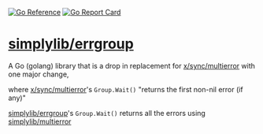 [![Go Reference](https://pkg.go.dev/badge/github.com/simplylib/errgroup.svg)](https://pkg.go.dev/github.com/simplylib/errgroup)
[![Go Report Card](https://goreportcard.com/badge/github.com/simplylib/errgroup)](https://goreportcard.com/report/github.com/simplylib/errgroup)

# [simplylib/errgroup](https://pkg.go.dev/github.com/simplylib/errgroup)
A Go (golang) library that is a drop in replacement for [x/sync/multierror](https://pkg.go.dev/golang.org/x/sync/errgroup) with one major change,

where [x/sync/multierror](https://pkg.go.dev/golang.org/x/sync/errgroup)'s ```Group.Wait()``` "returns the first non-nil error (if any)"

[simplylib/errgroup](https://pkg.go.dev/github.com/simplylib/errgroup)'s ```Group.Wait()``` returns all the errors using [simplylib/multierror](https://pkg.go.dev/github.com/simplylib/multierror)
